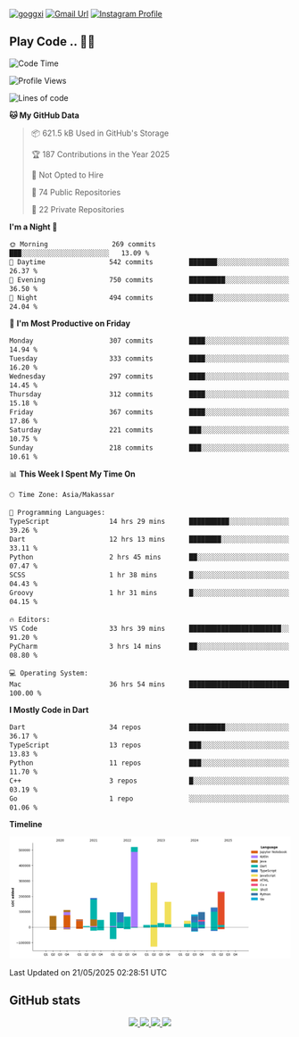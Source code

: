 [![goggxi](https://img.shields.io/badge/Portofolio-Goggxi-orange)](https://goggxi.github.io)
[![Gmail Url](https://img.shields.io/twitter/url?label=Goggxi@gmail.com&logo=gmail&style=social&url=http%3A%2F%2Fmailto%3Acontact.Goggxi@gmail.com)](mailto:Goggxi@gmail.com) [![Instagram Profile](https://img.shields.io/twitter/url?label=moh_rifkan&logo=instagram&style=social&url=https://www.instagram.com/moh_rifkan/)](https://www.instagram.com/moh_rifkan/)

## Play Code .. 💬🚀

<!-- [![Moh Rifkan GitHub stats](https://github-readme-stats.vercel.app/api?username=goggxi&count_private=true&show_icons=true&theme=dracula&custom_title=Goggxi%20Statistic%20🚀)](https://github.com/goggxi/goggxi)

[![Top Langs](https://github-readme-stats.vercel.app/api/top-langs/?username=goggxi&langs_count=8&layout=compact&show_icons=true&theme=dracula)](https://github.com/goggxi/goggxi) -->

<!--START_SECTION:waka-->
![Code Time](http://img.shields.io/badge/Code%20Time-4%2C323%20hrs%2031%20mins-blue)

![Profile Views](http://img.shields.io/badge/Profile%20Views-1-blue)

![Lines of code](https://img.shields.io/badge/From%20Hello%20World%20I%27ve%20Written-2.3%20million%20lines%20of%20code-blue)

**🐱 My GitHub Data** 

> 📦 621.5 kB Used in GitHub's Storage 
 > 
> 🏆 187 Contributions in the Year 2025
 > 
> 🚫 Not Opted to Hire
 > 
> 📜 74 Public Repositories 
 > 
> 🔑 22 Private Repositories 
 > 
**I'm a Night 🦉** 

```text
🌞 Morning                269 commits         ███░░░░░░░░░░░░░░░░░░░░░░   13.09 % 
🌆 Daytime                542 commits         ███████░░░░░░░░░░░░░░░░░░   26.37 % 
🌃 Evening                750 commits         █████████░░░░░░░░░░░░░░░░   36.50 % 
🌙 Night                  494 commits         ██████░░░░░░░░░░░░░░░░░░░   24.04 % 
```
📅 **I'm Most Productive on Friday** 

```text
Monday                   307 commits         ████░░░░░░░░░░░░░░░░░░░░░   14.94 % 
Tuesday                  333 commits         ████░░░░░░░░░░░░░░░░░░░░░   16.20 % 
Wednesday                297 commits         ████░░░░░░░░░░░░░░░░░░░░░   14.45 % 
Thursday                 312 commits         ████░░░░░░░░░░░░░░░░░░░░░   15.18 % 
Friday                   367 commits         ████░░░░░░░░░░░░░░░░░░░░░   17.86 % 
Saturday                 221 commits         ███░░░░░░░░░░░░░░░░░░░░░░   10.75 % 
Sunday                   218 commits         ███░░░░░░░░░░░░░░░░░░░░░░   10.61 % 
```


📊 **This Week I Spent My Time On** 

```text
🕑︎ Time Zone: Asia/Makassar

💬 Programming Languages: 
TypeScript               14 hrs 29 mins      ██████████░░░░░░░░░░░░░░░   39.26 % 
Dart                     12 hrs 13 mins      ████████░░░░░░░░░░░░░░░░░   33.11 % 
Python                   2 hrs 45 mins       ██░░░░░░░░░░░░░░░░░░░░░░░   07.47 % 
SCSS                     1 hr 38 mins        █░░░░░░░░░░░░░░░░░░░░░░░░   04.43 % 
Groovy                   1 hr 31 mins        █░░░░░░░░░░░░░░░░░░░░░░░░   04.15 % 

🔥 Editors: 
VS Code                  33 hrs 39 mins      ███████████████████████░░   91.20 % 
PyCharm                  3 hrs 14 mins       ██░░░░░░░░░░░░░░░░░░░░░░░   08.80 % 

💻 Operating System: 
Mac                      36 hrs 54 mins      █████████████████████████   100.00 % 
```

**I Mostly Code in Dart** 

```text
Dart                     34 repos            █████████░░░░░░░░░░░░░░░░   36.17 % 
TypeScript               13 repos            ███░░░░░░░░░░░░░░░░░░░░░░   13.83 % 
Python                   11 repos            ███░░░░░░░░░░░░░░░░░░░░░░   11.70 % 
C++                      3 repos             █░░░░░░░░░░░░░░░░░░░░░░░░   03.19 % 
Go                       1 repo              ░░░░░░░░░░░░░░░░░░░░░░░░░   01.06 % 
```



**Timeline**

![Lines of Code chart](https://raw.githubusercontent.com/Goggxi/Goggxi/main/assets/bar_graph.png)


 Last Updated on 21/05/2025 02:28:51 UTC
<!--END_SECTION:waka-->

## GitHub stats

<p align="center">
  <a href="https://github.com/goggxi">
    <img src="http://github-profile-summary-cards.vercel.app/api/cards/profile-details?username=goggxi&theme=transparent" />
  </a>
  <a href="https://github.com/goggxi">
    <img src="https://github-readme-streak-stats.herokuapp.com/?user=goggxi&hide_border=true&card_width=338&theme=transparent" />
  </a>
  <a href="https://github.com/goggxi">
    <img src="http://github-profile-summary-cards.vercel.app/api/cards/stats?username=goggxi&theme=transparent" />
  </a>
  <a href="https://github.com/goggxi">
    <img src="https://github-readme-stats.vercel.app/api/top-langs/?username=goggxi&langs_count=10&exclude_repo=&hide=c,makefile,html,css,sass,nix,nunjucks,tsql,dockerfile,shell&card_width=699&hide_border=true&theme=transparent" />
  </a>
  <!-- <br/>
  <a href="https://github.com/goggxi">
    <img src="https://komarev.com/ghpvc/?username=goggxi&color=blue&style=flat" />
  </a> -->
</p>

